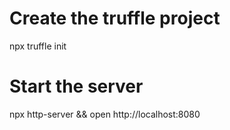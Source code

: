 # Create the truffle project
npx truffle init

# Start the server
npx http-server && open http://localhost:8080




